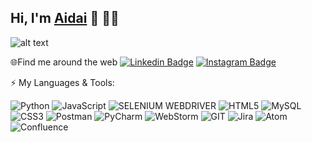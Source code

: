 ##  Hi, I'm [Aidai](https://www.linkedin.com/in/aidaiiskender/) 👋 👩‍💻

![alt text](https://github.com/AidaiIs/HelloWorld/blob/main/Aidai%20Testing.jpg?raw=true)


🌐Find me around the web [![Linkedin Badge](https://img.shields.io/badge/-Linkedin-blue?style=flat&logo=Linkedin&logoColor=white)](https://www.linkedin.com/in/aidaiiskender/)
[![Instagram Badge](https://img.shields.io/badge/Instagram-E4405F?style=for-the-badge&logo=instagram&logoColor=white)](https://www.instagram.com/aidai.iskender/)




⚡ My Languages & Tools:

![Python](https://img.shields.io/badge/Python-FFD43B?style=for-the-badge&logo=python&logoColor=blue)
![JavaScript](https://img.shields.io/badge/JavaScript-323330?style=for-the-badge&logo=javascript&logoColor=F7DF1E)
![SELENIUM WEBDRIVER](https://img.shields.io/badge/Selenium%20WebDriver-1572B6?style=for-the-badge&logo=Selenium&logoColor=white)
![HTML5](https://img.shields.io/badge/HTML5-E34F26?style=for-the-badge&logo=html5&logoColor=white)
![MySQL](https://img.shields.io/badge/MySQL-005C84?style=for-the-badge&logo=mysql&logoColor=white)
![CSS3](https://img.shields.io/badge/CSS3-1572B6?style=for-the-badge&logo=css3&logoColor=white)
![Postman](https://img.shields.io/badge/Postman-FF6C37?style=for-the-badge&logo=Postman&logoColor=white)
![PyCharm](https://img.shields.io/badge/PyCharm-000000.svg?&style=for-the-badge&logo=PyCharm&logoColor=white)
![WebStorm](https://img.shields.io/badge/WebStorm-007ACC?style=for-the-badge&logo=WebStorm&logoColor=white)
![GIT](https://img.shields.io/badge/GIT-E44C30?style=for-the-badge&logo=git&logoColor=white)
![Jira](https://img.shields.io/badge/Jira-0052CC?style=for-the-badge&logo=Jira&logoColor=white)
![Atom](https://img.shields.io/badge/Atom-66595C?style=for-the-badge&logo=Atom&logoColor=white)
![Confluence](https://img.shields.io/badge/Confluence-1572B6?style=for-the-badge&logo=Confluence&logoColor=white)

